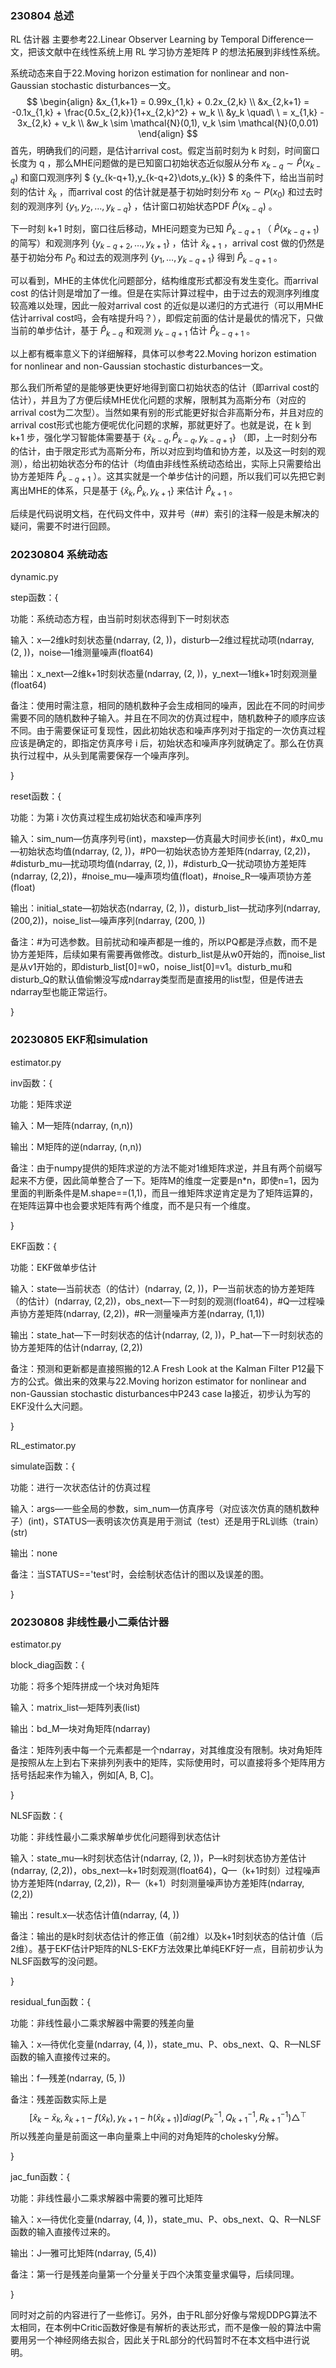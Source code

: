 ### 230804 总述

RL 估计器 主要参考22.Linear Observer Learning by Temporal Difference一文，把该文献中在线性系统上用 RL 学习协方差矩阵 P 的想法拓展到非线性系统。

系统动态来自于22.Moving horizon estimation for nonlinear and non-Gaussian stochastic disturbances一文。
$$
\begin{align}
&x_{1,k+1} = 0.99x_{1,k} + 0.2x_{2,k}
\\
&x_{2,k+1} = -0.1x_{1,k} + \frac{0.5x_{2,k}}{1+x_{2,k}^2} + w_k
\\
&y_k \quad\ \ = x_{1,k} - 3x_{2,k} + v_k
\\
&w_k \sim \mathcal{N}(0,1), v_k \sim \mathcal{N}(0,0.01)
\end{align}
$$
首先，明确我们的问题，是估计arrival cost。假定当前时刻为 k 时刻，时间窗口长度为 q ，那么MHE问题做的是已知窗口初始状态近似服从分布 $x_{k-q} \sim \hat{P}(x_{k-q})$ 和窗口观测序列 $ \{y_{k-q+1},y_{k-q+2}\dots,y_{k}\} $ 的条件下，给出当前时刻的估计 $\hat{x}_{k}$ ，而arrival cost 的估计就是基于初始时刻分布 $x_0 \sim P(x_0)$ 和过去时刻的观测序列 $\{y_1, y_2, \dots, y_{k-q}\}$ ，估计窗口初始状态PDF $\hat{P}(x_{k-q})$ 。

下一时刻 k+1 时刻，窗口往后移动，MHE问题变为已知 $\hat{P}_{k-q+1}$ （ $\hat{P}(x_{k-q+1})$ 的简写）和观测序列 $\{y_{k-q+2},\dots,y_{k+1}\}$ ，估计 $\hat{x}_{k+1}$ ，arrival cost 做的仍然是基于初始分布 $P_0$ 和过去的观测序列 $\{y_1,\dots,y_{k-q+1}\}$ 得到 $\hat{P}_{k-q+1}$ 。

可以看到，MHE的主体优化问题部分，结构维度形式都没有发生变化。而arrival cost 的估计则是增加了一维。但是在实际计算过程中，由于过去的观测序列维度较高难以处理，因此一般对arrival cost 的近似是以递归的方式进行（可以用MHE估计arrival cost吗，会有啥提升吗？），即假定前面的估计是最优的情况下，只做当前的单步估计，基于 $\hat{P}_{k-q}$ 和观测 $y_{k-q+1}$ 估计 $\hat{P}_{k-q+1}$ 。

以上都有概率意义下的详细解释，具体可以参考22.Moving horizon estimation for nonlinear and non-Gaussian stochastic disturbances一文。

那么我们所希望的是能够更快更好地得到窗口初始状态的估计（即arrival cost的估计），并且为了方便后续MHE优化问题的求解，限制其为高斯分布（对应的arrival cost为二次型）。当然如果有别的形式能更好拟合非高斯分布，并且对应的arrival cost形式也能方便呢优化问题的求解，那就更好了。也就是说，在 k 到 k+1 步，强化学习智能体需要基于 $\{\hat{x}_{k-q},\hat{P}_{k-q},y_{k-q+1}\}$ （即，上一时刻分布的估计，由于限定形式为高斯分布，所以对应到均值和协方差，以及这一时刻的观测），给出初始状态分布的估计（均值由非线性系统动态给出，实际上只需要给出协方差矩阵 $\hat{P}_{k-q+1}$ ）。这其实就是一个单步估计的问题，所以我们可以先把它剥离出MHE的体系，只是基于 $\{\hat{x}_{k},\hat{P}_{k},y_{k+1}\}$ 来估计 $\hat{P}_{k+1}$ 。

后续是代码说明文档，在代码文件中，双井号（##）索引的注释一般是未解决的疑问，需要不时进行回顾。



### 20230804 系统动态

dynamic.py

step函数：{

功能：系统动态方程，由当前时刻状态得到下一时刻状态

输入：x—2维k时刻状态量(ndarray, (2, ))，disturb—2维过程扰动项(ndarray, (2, ))，noise—1维测量噪声(float64)

输出：x_next—2维k+1时刻状态量(ndarray, (2, ))，y_next—1维k+1时刻观测量(float64)

备注：使用时需注意，相同的随机数种子会生成相同的噪声，因此在不同的时间步需要不同的随机数种子输入。并且在不同次的仿真过程中，随机数种子的顺序应该不同。由于需要保证可复现性，因此初始状态和噪声序列对于指定的一次仿真过程应该是确定的，即指定仿真序号 i 后，初始状态和噪声序列就确定了。那么在仿真执行过程中，从头到尾需要保存一个噪声序列。

}

reset函数：{

功能：为第 i 次仿真过程生成初始状态和噪声序列

输入：sim_num—仿真序列号(int)，maxstep—仿真最大时间步长(int)，#x0_mu—初始状态均值(ndarray, (2, ))，#P0—初始状态协方差矩阵(ndarray, (2,2))，#disturb_mu—扰动项均值(ndarray, (2, ))，#disturb_Q—扰动项协方差矩阵(ndarray, (2,2))，#noise_mu—噪声项均值(float)，#noise_R—噪声项协方差(float)

输出：initial_state—初始状态(ndarray, (2, ))，disturb_list—扰动序列(ndarray, (200,2))，noise_list—噪声序列(ndarray, (200, ))

备注：#为可选参数。目前扰动和噪声都是一维的，所以PQ都是浮点数，而不是协方差矩阵，后续如果有需要再做修改。disturb_list是从w0开始的，而noise_list是从v1开始的，即disturb_list[0]=w0，noise_list[0]=v1。disturb_mu和disturb_Q的默认值偷懒没写成ndarray类型而是直接用的list型，但是传进去ndarray型也能正常运行。

}



### 20230805 EKF和simulation

estimator.py

inv函数：{

功能：矩阵求逆

输入：M—矩阵(ndarray, (n,n))

输出：M矩阵的逆(ndarray, (n,n))

备注：由于numpy提供的矩阵求逆的方法不能对1维矩阵求逆，并且有两个前缀写起来不方便，因此简单整合了一下。矩阵M的维度一定要是n*n，即使n=1，因为里面的判断条件是M.shape==(1,1)，而且一维矩阵求逆肯定是为了矩阵运算的，在矩阵运算中也会要求矩阵有两个维度，而不是只有一个维度。

}

EKF函数：{

功能：EKF做单步估计

输入：state—当前状态（的估计）(ndarray, (2, ))，P—当前状态的协方差矩阵（的估计）(ndarray, (2,2))，obs_next—下一时刻的观测(float64)，#Q—过程噪声协方差矩阵(ndarray, (2,2))，#R—测量噪声方差(ndarray, (1,1))

输出：state_hat—下一时刻状态的估计(ndarray, (2, ))，P_hat—下一时刻状态的协方差矩阵的估计(ndarray, (2,2))

备注：预测和更新都是直接照搬的12.A Fresh Look at the Kalman Filter P12最下方的公式。做出来的效果与22.Moving horizon estimator for nonlinear and non-Gaussian stochastic disturbances中P243 case Ia接近，初步认为写的EKF没什么大问题。

}

RL_estimator.py

simulate函数：{

功能：进行一次状态估计的仿真过程

输入：args—一些全局的参数，sim_num—仿真序号（对应该次仿真的随机数种子）(int)，STATUS—表明该次仿真是用于测试（test）还是用于RL训练（train）(str)

输出：none

备注：当STATUS=='test'时，会绘制状态估计的图以及误差的图。

}



### 20230808 非线性最小二乘估计器

estimator.py

block_diag函数：{

功能：将多个矩阵拼成一个块对角矩阵

输入：matrix_list—矩阵列表(list)

输出：bd_M—块对角矩阵(ndarray)

备注：矩阵列表中每一个元素都是一个ndarray，对其维度没有限制。块对角矩阵是按照从左上到右下来排列列表中的矩阵，实际使用时，可以直接将多个矩阵用方括号括起来作为输入，例如[A, B, C]。

}

NLSF函数：{

功能：非线性最小二乘求解单步优化问题得到状态估计

输入：state_mu—k时刻状态估计(ndarray, (2, ))，P—k时刻状态协方差估计(ndarray, (2,2))，obs_next—k+1时刻观测(float64)，Q—（k+1时刻）过程噪声协方差矩阵(ndarray, (2,2))，R—（k+1）时刻测量噪声协方差矩阵(ndarray, (2,2))

输出：result.x—状态估计值(ndarray, (4, ))

备注：输出的是k时刻状态估计的修正值（前2维）以及k+1时刻状态的估计值（后2维）。基于EKF估计P矩阵的NLS-EKF方法效果比单纯EKF好一点，目前初步认为NLSF函数写的没问题。

}

residual_fun函数：{

功能：非线性最小二乘求解器中需要的残差向量

输入：x—待优化变量(ndarray, (4, ))，state_mu、P、obs_next、Q、R—NLSF函数的输入直接传过来的。

输出：f—残差(ndarray, (5, ))

备注：残差函数实际上是
$$
[\hat{x}_k - \bar{x}_k, \hat{x}_{k+1} - f(\hat{x}_k), y_{k+1} - h(\hat{x}_{k+1})]
diag(P_k^{-1}, Q_{k+1}^{-1}, R_{k+1}^{-1})
\triangle ^\top
$$
所以残差向量是前面这一串向量乘上中间的对角矩阵的cholesky分解。

}

jac_fun函数：{

功能：非线性最小二乘求解器中需要的雅可比矩阵

输入：x—待优化变量(ndarray, (4, ))，state_mu、P、obs_next、Q、R—NLSF函数的输入直接传过来的。

输出：J—雅可比矩阵(ndarray, (5,4))

备注：第一行是残差向量第一个分量关于四个决策变量求偏导，后续同理。

}

同时对之前的内容进行了一些修订。另外，由于RL部分好像与常规DDPG算法不太相同，在本例中Critic函数好像是有解析的表达形式，而不是像一般的算法中需要用另一个神经网络去拟合，因此关于RL部分的代码暂时不在本文档中进行说明。
